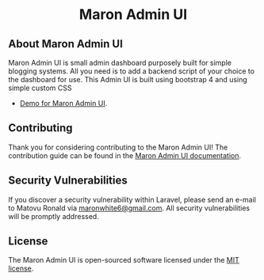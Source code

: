 # <p align="center">Maron Admin UI</p>


## About Maron Admin UI

Maron Admin UI is small admin dashboard purposely built for simple blogging systems. All you need is to add a backend script of your choice to the dashboard for use. This Admin UI is built using bootstrap 4 and using simple custom CSS

- [Demo for Maron Admin UI](https://laravel.com/docs/routing).


## Contributing

Thank you for considering contributing to the Maron Admin UI! The contribution guide can be found in the [Maron Admin UI documentation](http://laravel.com/docs/contributions).

## Security Vulnerabilities

If you discover a security vulnerability within Laravel, please send an e-mail to Matovu Ronald via [maronwhite6@gmail.com](maronwhite6@gmail.com). All security vulnerabilities will be promptly addressed.

## License

The Maron Admin UI is open-sourced software licensed under the [MIT license](http://opensource.org/licenses/MIT).
